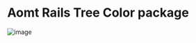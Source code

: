 # Aomt Rails Tree Color package

![image](https://user-images.githubusercontent.com/7274458/136018364-c800d3e3-bed8-4648-9e3f-e174da4431b0.png)
